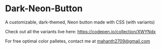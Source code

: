 # Dark-Neon-Button
A customizable, dark-themed, Neon button made with CSS (with variants)

Check out all the variants live here: https://codepen.io/collection/XWYNdx

For free optimal color palletes, contact me at mahanth2709@gmail.com 
